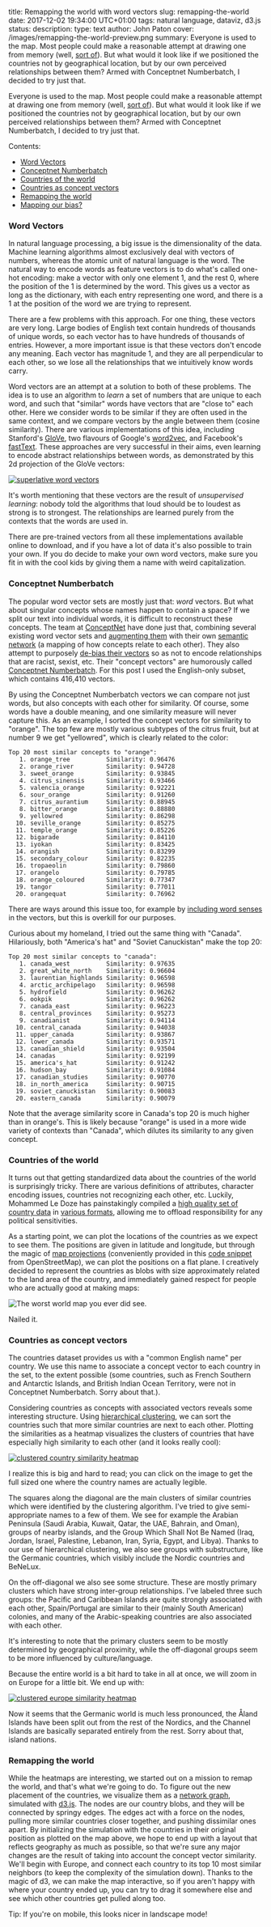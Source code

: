 title: Remapping the world with word vectors
slug: remapping-the-world
date: 2017-12-02 19:34:00 UTC+01:00
tags: natural language, dataviz, d3.js
status: 
description:
type: text
author: John Paton
cover: /images/remapping-the-world-preview.png
summary: Everyone is used to the map. Most people could make a reasonable attempt at drawing one from memory (well, [sort of](https://www.theatlantic.com/international/archive/2014/01/what-you-get-when-30-people-draw-a-world-map-from-memory/282901/)). But what would it look like if we positioned the countries not by geographical location, but by our own perceived relationships between them? Armed with Conceptnet Numberbatch, I decided to try just that.


Everyone is used to the map. Most people could make a reasonable attempt at drawing one from memory (well, [sort of](https://www.theatlantic.com/international/archive/2014/01/what-you-get-when-30-people-draw-a-world-map-from-memory/282901/)). But what would it look like if we positioned the countries not by geographical location, but by our own perceived relationships between them? Armed with Conceptnet Numberbatch, I decided to try just that.

Contents:

* [Word Vectors](#word-vectors)
* [Conceptnet Numberbatch](#conceptnet-numberbatch)
* [Countries of the world](#countries-of-the-world)
* [Countries as concept vectors](#countries-as-concept-vectors)
* [Remapping the world](#remapping)
* [Mapping our bias?](#mapping-our-bias)



<a name="word-vectors"> </a>
###  Word Vectors 

In natural language processing, a big issue is the dimensionality of the data. Machine learning algorithms almost exclusively deal with vectors of numbers, whereas the atomic unit of natural language is the word. The natural way to encode words as feature vectors is to do what's called one-hot encoding: make a vector with only one element 1, and the rest 0, where the position of the 1 is determined by the word. This gives us a vector as long as the dictionary, with each entry representing one word, and there is a 1 at the position of the word we are trying to represent.

There are a few problems with this approach. For one thing, these vectors are very long. Large bodies of English text contain hundreds of thousands of unique words, so each vector has to have hundreds of thousands of entries. However, a more important issue is that these vectors don't encode any meaning. Each vector has magnitude 1, and they are all perpendicular to each other, so we lose all the relationships that we intuitively know words carry. 

Word vectors are an attempt at a solution to both of these problems. The idea is to use an algorithm to *learn* a set of numbers that are unique to each word, and such that "similar" words have vectors that are "close to" each other. Here we consider words to be similar if they are often used in the same context, and we compare vectors by the angle between them (cosine similarity). There are various implementations of this idea, including Stanford's [GloVe](https://nlp.stanford.edu/projects/glove/), two flavours of Google's [word2vec](https://code.google.com/archive/p/word2vec/), and Facebook's [fastText](https://research.fb.com/fasttext/). These approaches are very successful in their aims, even learning to encode abstract relationships between words, as demonstrated by this 2d projection of the GloVe vectors:

[![superlative word vectors](/images/word_vectors_superlative.jpg)](https://nlp.stanford.edu/projects/glove/images/comparative_superlative.jpg)

It's worth mentioning that these vectors are the result of *unsupervised learning*: nobody told the algorithms that loud should be to loudest as strong is to strongest. The relationships are learned purely from the contexts that the words are used in.

There are pre-trained vectors from all these implementations available online to download, and if you have a lot of data it's also possible to train your own. If you do decide to make your own word vectors, make sure you fit in with the cool kids by giving them a name with weird capitalization.

<a name="conceptnet-numberbatch"></a>
### Conceptnet Numberbatch

The popular word vector sets are mostly just that: *word* vectors. But what about singular concepts whose names happen to contain a space? If we split our text into individual words, it is difficult to reconstruct these concepts. The team at [ConceptNet](http://conceptnet.io/) have done just that, combining several existing word vector sets and [augmenting them](https://arxiv.org/pdf/1604.01692.pdf) with their own [semantic network](https://en.wikipedia.org/wiki/Semantic_network) (a mapping of how concepts relate to each other). They also attempt to purposely [de-bias their vectors](https://blog.conceptnet.io/2017/04/24/conceptnet-numberbatch-17-04-better-less-stereotyped-word-vectors/) so as not to encode relationships that are racist, sexist, etc. Their "concept vectors" are humorously called [Conceptnet Numberbatch](https://blog.conceptnet.io/2016/05/25/conceptnet-numberbatch-a-new-name-for-the-best-word-embeddings-you-can-download/). For this post I used the English-only subset, which contains 416,410 vectors.

By using the Conceptnet Numberbatch vectors we can compare not just words, but also concepts with each other for similarity. Of course, some words have a double meaning, and one similarity measure will never capture this. As an example, I sorted the concept vectors for similarity to "orange". The top few are mostly various subtypes of the citrus fruit, but at number 9 we get "yellowred", which is clearly related to the color:

    Top 20 most similar concepts to "orange":
       1. orange_tree          Similarity: 0.96476
       2. orange_river         Similarity: 0.94728
       3. sweet_orange         Similarity: 0.93845
       4. citrus_sinensis      Similarity: 0.93466
       5. valencia_orange      Similarity: 0.92221
       6. sour_orange          Similarity: 0.91260
       7. citrus_aurantium     Similarity: 0.88945
       8. bitter_orange        Similarity: 0.88880
       9. yellowred            Similarity: 0.86298
      10. seville_orange       Similarity: 0.85275
      11. temple_orange        Similarity: 0.85226
      12. bigarade             Similarity: 0.84110
      13. iyokan               Similarity: 0.83425
      14. orangish             Similarity: 0.83299
      15. secondary_colour     Similarity: 0.82235
      16. tropaeolin           Similarity: 0.79860
      17. orangelo             Similarity: 0.79785
      18. orange_coloured      Similarity: 0.77347
      19. tangor               Similarity: 0.77011
      20. orangequat           Similarity: 0.76962

There are ways around this issue too, for example by [including word senses](https://explosion.ai/blog/sense2vec-with-spacy) in the vectors, but this is overkill for our purposes.

Curious about my homeland, I tried out the same thing with "Canada". Hilariously, both "America's hat" and "Soviet Canuckistan" make the top 20:

    Top 20 most similar concepts to "canada":
       1. canada_west          Similarity: 0.97635
       2. great_white_north    Similarity: 0.96604
       3. laurentian_highlands Similarity: 0.96598
       4. arctic_archipelago   Similarity: 0.96598
       5. hydrofield           Similarity: 0.96262
       6. ookpik               Similarity: 0.96262
       7. canada_east          Similarity: 0.96223
       8. central_provinces    Similarity: 0.95273
       9. canadianist          Similarity: 0.94114
      10. central_canada       Similarity: 0.94038
      11. upper_canada         Similarity: 0.93867
      12. lower_canada         Similarity: 0.93571
      13. canadian_shield      Similarity: 0.93504
      14. canadas              Similarity: 0.92199
      15. america's_hat        Similarity: 0.91242
      16. hudson_bay           Similarity: 0.91084
      17. canadian_studies     Similarity: 0.90770
      18. in_north_america     Similarity: 0.90715
      19. soviet_canuckistan   Similarity: 0.90083
      20. eastern_canada       Similarity: 0.90079

Note that the average similarity score in Canada's top 20 is much higher than in orange's. This is likely because "orange" is used in a more wide variety of contexts than "Canada", which dilutes its similarity to any given concept. 

<a name="countries-of-the-world"></a>
### Countries of the world

It turns out that getting standardized data about the countries of the world is surprisingly tricky. There are various definitions of attributes, character encoding issues, countries not recognizing each other, etc. Luckily, Mohammed Le Doze has painstakingly compiled a [high quality set of country data](https://mledoze.github.io/countries/) in [various formats](https://github.com/mledoze/countries/tree/master/dist), allowing me to offload responsibility for any political sensitivities.

As a starting point, we can plot the locations of the countries as we expect to see them. The positions are given in latitude and longitude, but through the magic of [map projections](https://xkcd.com/977/) (conveniently provided in this [code snippet](http://wiki.openstreetmap.org/wiki/Mercator#Python_implementation) from OpenStreetMap), we can plot the positions on a flat plane. I creatively decided to represent the countries as blobs with size approximately related to the land area of the country, and immediately gained respect for people who are actually good at making maps:

![The worst world map you ever did see.](/images/world_map_merc.png)

Nailed it.

<a name="countries-as-concept-vectors"></a>
### Countries as concept vectors

The countries dataset provides us with a "common English name" per country. We use this name to associate a concept vector to each country in the set, to the extent possible (some countries, such as French Southern and Antarctic Islands, and British Indian Ocean Territory, were not in Conceptnet Numberbatch. Sorry about that.).

Considering countries as concepts with associated vectors reveals some interesting structure. Using [hierarchical clustering](https://en.wikipedia.org/wiki/Hierarchical_clustering), we can sort the countries such that more similar countries are next to each other. Plotting the similarities as a heatmap visualizes the clusters of countries that have especially high similarity to each other (and it looks really cool):

[![clustered country similarity heatmap](/images/countries_similarity_world_annotated2.png)](/images/countries_similarity_world_annotated2.png)

I realize this is big and hard to read; you can click on the image to get the full sized one where the country names are actually legible. 

The squares along the diagonal are the main clusters of similar countries which were identified by the clustering algorithm. I've tried to give semi-appropriate names to a few of them. We see for example the Arabian Peninsula (Saudi Arabia, Kuwait, Qatar, the UAE, Bahrain, and Oman), groups of nearby islands, and the Group Which Shall Not Be Named (Iraq, Jordan, Israel, Palestine, Lebanon, Iran, Syria, Egypt, and Libya). Thanks to our use of hierarchical clustering, we also see groups with substructure, like the Germanic countries, which visibly include the Nordic countries and BeNeLux.

On the off-diagonal we also see some structure. These are mostly primary clusters which have strong inter-group relationships. I've labeled three such groups: the Pacific and Caribbean Islands are quite strongly associated with each other, Spain/Portugal are similar to their (mainly South American) colonies, and many of the Arabic-speaking countries are also associated with each other.

It's interesting to note that the primary clusters seem to be mostly determined by geographical proximity, while the off-diagonal groups seem to be more influenced by culture/language.

Because the entire world is a bit hard to take in all at once, we will zoom in on Europe for a little bit. We end up with:

[![clustered europe similarity heatmap](/images/countries_similarity_eur.svg)](/images/countries_similarity_eur.svg)

Now it seems that the Germanic world is much less pronounced, the Åland Islands have been split out from the rest of the Nordics, and the Channel Islands are basically separated entirely from the rest. Sorry about that, island nations.

<a name="remapping"></a>
### Remapping the world

While the heatmaps are interesting, we started out on a mission to remap the world, and that's what we're going to do. To figure out the new placement of the countries, we visualize them as a [network graph](https://en.wikipedia.org/wiki/Graph_theory), simulated with [d3.js](https://d3js.org/). The nodes are our country blobs, and they will be connected by springy edges. The edges act with a force on the nodes, pulling more similar countries closer together, and pushing dissimilar ones apart. By initializing the simulation with the countries in their original position as plotted on the map above, we hope to end up with a layout that reflects geography as much as possible, so that we're sure any major changes are the result of taking into account the concept vector similarity. We'll begin with Europe, and connect each country to its top 10 most similar neighbors (to keep the complexity of the simulation down). Thanks to the magic of d3, we can make the map interactive, so if you aren't happy with where your country ended up, you can try to drag it somewhere else and see which other countries get pulled along too.

Tip: If you're on mobile, this looks nicer in landscape mode!


<div align="center">
<svg id="europe" width="600" height="500"></svg>
</div>

Now we're talking! The simulation isn't totally deterministic, so you might see something different, but when I run it I see the Faroes and Iceland get pulled into the interior of Northern Europe thanks to strong connections with the (rest of the) Nordics. The UK moves even further outside mainland Europe. France gains Ireland as a neighbour, but not because of any particularly strong relationship. Rather, Ireland has connections to fellow island nations Iceland (North), Malta (South), and the UK (West), so in balancing these it just happens to end up near France. The Vatican is ejected from mainland Europe due to its surprisingly weak connection to Italy. The Baltics move southeast to be closer to the former Yugoslav countries, which also causes Poland to be pulled south of Austria. 

It's extremely addicting to play with this simulation and imagine the alternate histories that could have resulted. The Vatican Armada? The Polish-Faroese Empire? Delicious Irish cuisine? We will never know.

Just like with the heatmaps, the network graph for the entire world is a bit overwhelming. We simplify the simulation further by connecting each country to only its top 3 neighbors, and make it a bit taller to give them more room to spread out (feel free to drag them apart yourself to get an even better view):

<div align="center">
<svg id="world" width="600" height="800"></svg>
</div>

Dragging the countries around gives a good feel for who is connected to who. It's particularly interesting when countries from different continents are closely connected. Portugal and Spain are pulled into the midst of their South American colonies, which form an unusually rigid block. The US finds an unlikely neighbor in Georgia (undoubtedly caused by the US state of the same name). The Anglosphere makes its first appearance, linking the US, Canada, the UK, Australia, and New Zealand (and, dare I say, Ireland). Turkey and Central Asia are disconnected from the rest of Asia, preferring the company of Russia. Canada and the US decouple from the rest of the Americas. Chad is kept at a distance from the rest of Africa, probably because of its common usage as an English name diluting the strength of its connections (the "orange" effect), an issue which also plagues Réunion. The Falklands gain great strategic importance, forming a sole link between the Pacific Islands and the Caribbean. 

Surprisingly, the entire world seems to remain connected (even if the connecting edges are so weak as to not be visible). Our simulation of so few connections made it possible for 3 or 4 countries to form an exclusive block, disconnected from the rest of the world, but as far as I can tell this did not happen.

<a name="mapping-our-bias"></a>
### Mapping our bias?

We have spent quite some time considering the new (and old) groupings that show up when we consider the countries as concept vectors. However, it's also important to consider what is not present in the data, and how this may reveal underlying confounding factors.

Although a loosely-grouped Anglosphere formed in the world network graph, the relative strengths of the connections were largely weak enough to not show up in the clustering we performed to create the heat map. Conversely, Africa appeared in the heatmap as one giant block, despite great diversity across the continent (Somalia, Tunisia, and Zimbabwe in the same group?). 

My hypothesis is that this is a result of using only the English subset of Conceptnet Numberbatch's concept vectors. We humans have a tendency to see differences between members of our "own group" (whatever that means), while seeing other groups as one cohesive unit. Wikipedia tells me this concept is known as [out-group homogeneity](https://en.wikipedia.org/wiki/Out-group_homogeneity), which can lead to stereotyping. In the *English* concept vectors (which were trained on English text gathered from the Internet), the Anglosphere countries aren't frequently used in the exact same context, because they are more often perceived as the in-group by people who are speaking English. This (and not Brexit) would also explain the UK being pushed out of Europe and relatively far from Ireland in the Europe network graph. All of this happens in spite of ConceptNet actively working to remove bias from their vectors, showing just how tricky this issue really is.

It would be interesting to confirm this hypothesis by trying this experiment out with other language vectors, but this post is already long enough, so I will leave that for future exploration. For now, suffice it to say that unexamined factors in your data may lead to unexpected results. If you find yourself making sweeping generalizations or casually reporting on "Soviet Canuckistan", it may be time to reevaluate your assumptions.

Did you find any other interesting (missing) connections? Could I have improved the graphs (this is my first forray into d3)? Let me know below! 

<script src="https://d3js.org/d3.v4.min.js"></script>
<script>

var cmap = {"Americas":"#3aa500", "Asia":"#881166", "Africa":"#e34a6f", 
            "Europe":"#0c5fd3", "Oceania":"#e8d214"};

var width_art = Math.max(parseFloat(d3.select("article").style("width").slice(0,-2)),
                         400);

var svg_eur = d3.select("#europe");

svg_eur.attr("width", width_art + "px");

var width_eur = +svg_eur.attr("width"),
    height_eur = +svg_eur.attr("height");

var svg_wor = d3.select("#world");

svg_wor.attr("width", width_art + "px");

var width_wor = +svg_wor.attr("width"),
    height_wor = +svg_wor.attr("height");


var color = d3.scaleOrdinal(d3.schemeCategory10);

var simulation_eur = d3.forceSimulation()
    .force("charge", d3.forceManyBody().strength(-75))
    .force("collide", d3.forceCollide().radius(rad))
    .force("center", d3.forceCenter(width_art / 2, height_eur / 2))
    .velocityDecay(0.7);

var simulation_wor = d3.forceSimulation()
    .force("charge", d3.forceManyBody().strength(-5))
    .force("collide", d3.forceCollide().radius(rad))
    .force("center", d3.forceCenter(width_art / 2, height_wor / 2))
    .velocityDecay(0.7);


function rad(d){
    return Math.max(2, 25* Math.pow(d.area, 1/3));
};

d3.json("/static/europe.json", function(error, graph) {
  if (error) throw error;


  var link = svg_eur.append("g")
      .attr("class", "links")
    .selectAll("line")
    .data(graph.links)
    .enter().append("line")
      .attr("stroke-width", 2)
      .attr("stroke", "#999")
      .attr("stroke-opacity", function(d) {return 0.5*Math.pow(d.strength, 2); });


  // function(d) { return color(d.region); })

  var node = svg_eur.append("g")
      .attr("class", "nodes")
      .selectAll(".node")
      .data(graph.nodes)
      .enter()
      .append("g")
        .attr("class","node")
        .call(d3.drag()
          .on("start", dragstarted_eur)
          .on("drag", dragged_eur)
          .on("end", dragended_eur));

    node.append("circle")
        .attr("r", rad)
        .attr("fill", function(d) { return cmap[d.region]; })


    node.attr("transform", function(d) { return "translate(" + d.x + "," + d.y + ")"; });

  //   .selectAll("circle")
  //   .data(graph.nodes)
  //   .enter().append("circle")
  //     .attr("cx", function(d) {return d.x; })
  //     .attr("cy", function(d) {return d.y; })
  //     .attr("r", rad)
  //     .attr("fill", "red")
  //     .call(d3.drag()
  //         .on("start", dragstarted)
  //         .on("drag", dragged)
  //         .on("end", dragended));

  node.append("text")
      .text(function(d) { return d.commonName; })
        .attr("alignment-baseline","middle")
        .attr("text-anchor", "right")
        .attr("dx", rad)
        .attr("font-family","sans-serif")
        .attr("font-size","9pt")
        .attr("opacity","0.5")

  simulation_eur
      .nodes(graph.nodes)
      .on("tick", ticked);

  simulation_eur.force("link", d3.forceLink()
                             .links(graph.links)
                             .strength(function(d) {return 5*(Math.pow(d.strength, 4)); })
                             .distance(function(d) {return 200*(1-Math.pow(d.strength, 2)); }));

    function boxx(d){
        return Math.min(Math.max(rad(d), d.x), width_art-rad(d)-75);
    }

    function boxy(d){
        return Math.min(Math.max(rad(d), d.y), height_eur-rad(d)-5);
    }

  function ticked() {
    link
        .attr("x1", function(d) { return boxx(d.source); })
        .attr("y1", function(d) { return boxy(d.source); })
        .attr("x2", function(d) { return boxx(d.target); })
        .attr("y2", function(d) { return boxy(d.target); });

    node
        .attr("transform", function(d) { return "translate(" + boxx(d) + "," + boxy(d) + ")"; })
        .attr("cx", function(d) { boxx(d); })
        .attr("cy", function(d) { boxy(d) });
  }
});




d3.json("/static/world.json", function(error, graph) {
  if (error) throw error;

  var link = svg_wor.append("g")
      .attr("class", "links")
    .selectAll("line")
    .data(graph.links)
    .enter().append("line")
      .attr("stroke-width", 2)
      .attr("stroke", "#999")
      .attr("stroke-opacity", function(d) {return 0.5*Math.pow(d.strength, 2); });


  // function(d) { return color(d.region); })

  var node = svg_wor.append("g")
      .attr("class", "nodes")
      .selectAll(".node")
      .data(graph.nodes)
      .enter()
      .append("g")
        .attr("class","node")
        .call(d3.drag()
          .on("start", dragstarted_wor)
          .on("drag", dragged_wor)
          .on("end", dragended_wor));

    node.append("circle")
        .attr("r", rad)
        .attr("fill", function(d) { return cmap[d.region]; })


    node.attr("transform", function(d) { return "translate(" + d.x + "," + d.y + ")"; });

  //   .selectAll("circle")
  //   .data(graph.nodes)
  //   .enter().append("circle")
  //     .attr("cx", function(d) {return d.x; })
  //     .attr("cy", function(d) {return d.y; })
  //     .attr("r", rad)
  //     .attr("fill", "red")
  //     .call(d3.drag()
  //         .on("start", dragstarted)
  //         .on("drag", dragged)
  //         .on("end", dragended));

  node.append("text")
      .text(function(d) { return d.commonName; })
        .attr("alignment-baseline","middle")
        .attr("text-anchor", "right")
        .attr("dx", rad)
        .attr("font-family","sans-serif")
        .attr("font-size","9pt")
        .attr("opacity","0.5")

  simulation_wor
      .nodes(graph.nodes)
      .on("tick", ticked);

  simulation_wor.force("link", d3.forceLink()
                             .links(graph.links)
                             .strength(function(d) {return 7*(Math.pow(d.strength, 4)); })
                             .distance(function(d) {return 150*(1-Math.pow(d.strength, 2)); }));

    function boxx(d){
        return Math.min(Math.max(rad(d), d.x), width_art-rad(d)-75);
    }

    function boxy(d){
        return Math.min(Math.max(rad(d), d.y), height_wor-rad(d)-5);
    }

  function ticked() {
    link
        .attr("x1", function(d) { return boxx(d.source); })
        .attr("y1", function(d) { return boxy(d.source); })
        .attr("x2", function(d) { return boxx(d.target); })
        .attr("y2", function(d) { return boxy(d.target); });

    node
        .attr("transform", function(d) { return "translate(" + boxx(d) + "," + boxy(d) + ")"; })
        .attr("cx", function(d) { boxx(d); })
        .attr("cy", function(d) { boxy(d) });
  }
});

d3.select(window).on("resize", resize);


function resize() {
    width_art = Math.max(parseFloat(d3.select("article").style("width").slice(0,-2)),
                         300);
    svg_eur.attr("width", width_art);
    svg_wor.attr("width", width_art);
    simulation_eur.alpha(0.5).force("center", d3.forceCenter(width_art / 2, height_eur / 2)).restart();
    simulation_wor.alpha(0.5).force("center", d3.forceCenter(width_art / 2, height_wor / 2)).restart();

  }


function dragstarted_eur(d) {
  if (!d3.event.active) simulation_eur.alphaTarget(0.3).restart();
  d.fx = d.x;
  d.fy = d.y;
}

function dragged_eur(d) {
  d.fx = d3.event.x;
  d.fy = d3.event.y;
}

function dragended_eur(d) {
  if (!d3.event.active) simulation_eur.alphaTarget(0);
  d.fx = null;
  d.fy = null;
}

function dragstarted_wor(d) {
  if (!d3.event.active) simulation_wor.alphaTarget(0.3).restart();
  d.fx = d.x;
  d.fy = d.y;
}

function dragged_wor(d) {
  d.fx = d3.event.x;
  d.fy = d3.event.y;
}

function dragended_wor(d) {
  if (!d3.event.active) simulation_wor.alphaTarget(0);
  d.fx = null;
  d.fy = null;
}

</script>


